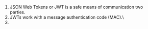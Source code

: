 1. JSON Web Tokens or JWT is a safe means of communication two parties.
2. JWTs work with a message authentication code (MAC).\
3. 

